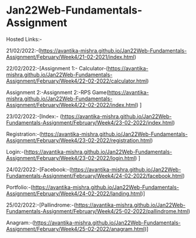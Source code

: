 # Jan22Web-Fundamentals-Assignment

Hosted Links:-

21/02/2022:-(https://avantika-mishra.github.io/Jan22Web-Fundamentals-Assignment/February/Week4/21-02-2021/index.html)

22/02/2022:-[Assignment 1:- Calculator-(https://avantika-mishra.github.io/Jan22Web-Fundamentals-Assignment/February/Week4/22-02-2022/calculator.html)

Assignment 2:-Assignment 2:-RPS Game(https://avantika-mishra.github.io/Jan22Web-Fundamentals-Assignment/February/Week4/22-02-2022/index.html)  ]

23/02/2022:-[Index:- (https://avantika-mishra.github.io/Jan22Web-Fundamentals-Assignment/February/Week4/23-02-2022/index.html)

Registration:-(https://avantika-mishra.github.io/Jan22Web-Fundamentals-Assignment/February/Week4/23-02-2022/registration.html)

Login:-(https://avantika-mishra.github.io/Jan22Web-Fundamentals-Assignment/February/Week4/23-02-2022/login.html) ]

24/02/2022:-[Facebook:-(https://avantika-mishra.github.io/Jan22Web-Fundamentals-Assignment/February/Week4/24-02-2022/facebook.html)

Portfolio:-(https://avantika-mishra.github.io/Jan22Web-Fundamentals-Assignment/February/Week4/24-02-2022/landing.html)]

25/02/2022:-[Pallindrome:-(https://avantika-mishra.github.io/Jan22Web-Fundamentals-Assignment/February/Week4/25-02-2022/pallindrome.html)

Anagram:-(https://avantika-mishra.github.io/Jan22Web-Fundamentals-Assignment/February/Week4/25-02-2022/anagram.html)]
